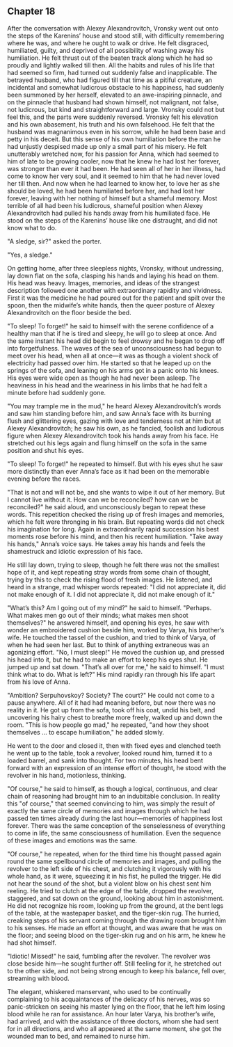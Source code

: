 ## Chapter 18


After the conversation with Alexey Alexandrovitch, Vronsky went out onto
the steps of the Karenins’ house and stood still, with difficulty
remembering where he was, and where he ought to walk or drive. He felt
disgraced, humiliated, guilty, and deprived of all possibility of
washing away his humiliation. He felt thrust out of the beaten track
along which he had so proudly and lightly walked till then. All the
habits and rules of his life that had seemed so firm, had turned out
suddenly false and inapplicable. The betrayed husband, who had figured
till that time as a pitiful creature, an incidental and somewhat
ludicrous obstacle to his happiness, had suddenly been summoned by her
herself, elevated to an awe-inspiring pinnacle, and on the pinnacle that
husband had shown himself, not malignant, not false, not ludicrous, but
kind and straightforward and large. Vronsky could not but feel this, and
the parts were suddenly reversed. Vronsky felt his elevation and his own
abasement, his truth and his own falsehood. He felt that the husband was
magnanimous even in his sorrow, while he had been base and petty in his
deceit. But this sense of his own humiliation before the man he had
unjustly despised made up only a small part of his misery. He felt
unutterably wretched now, for his passion for Anna, which had seemed to
him of late to be growing cooler, now that he knew he had lost her
forever, was stronger than ever it had been. He had seen all of her in
her illness, had come to know her very soul, and it seemed to him that
he had never loved her till then. And now when he had learned to know
her, to love her as she should be loved, he had been humiliated before
her, and had lost her forever, leaving with her nothing of himself but a
shameful memory. Most terrible of all had been his ludicrous, shameful
position when Alexey Alexandrovitch had pulled his hands away from his
humiliated face. He stood on the steps of the Karenins’ house like one
distraught, and did not know what to do.

"A sledge, sir?" asked the porter.

"Yes, a sledge."

On getting home, after three sleepless nights, Vronsky, without
undressing, lay down flat on the sofa, clasping his hands and laying his
head on them. His head was heavy. Images, memories, and ideas of the
strangest description followed one another with extraordinary rapidity
and vividness. First it was the medicine he had poured out for the
patient and spilt over the spoon, then the midwife’s white hands, then
the queer posture of Alexey Alexandrovitch on the floor beside the bed.

"To sleep! To forget!" he said to himself with the serene confidence of
a healthy man that if he is tired and sleepy, he will go to sleep at
once. And the same instant his head did begin to feel drowsy and he
began to drop off into forgetfulness. The waves of the sea of
unconsciousness had begun to meet over his head, when all at once—it was
as though a violent shock of electricity had passed over him. He started
so that he leaped up on the springs of the sofa, and leaning on his arms
got in a panic onto his knees. His eyes were wide open as though he had
never been asleep. The heaviness in his head and the weariness in his
limbs that he had felt a minute before had suddenly gone.

"You may trample me in the mud," he heard Alexey Alexandrovitch’s words
and saw him standing before him, and saw Anna’s face with its burning
flush and glittering eyes, gazing with love and tenderness not at him
but at Alexey Alexandrovitch; he saw his own, as he fancied, foolish and
ludicrous figure when Alexey Alexandrovitch took his hands away from his
face. He stretched out his legs again and flung himself on the sofa in
the same position and shut his eyes.

"To sleep! To forget!" he repeated to himself. But with his eyes shut he
saw more distinctly than ever Anna’s face as it had been on the
memorable evening before the races.

"That is not and will not be, and she wants to wipe it out of her
memory. But I cannot live without it. How can we be reconciled? how can
we be reconciled?" he said aloud, and unconsciously began to repeat
these words. This repetition checked the rising up of fresh images and
memories, which he felt were thronging in his brain. But repeating words
did not check his imagination for long. Again in extraordinarily rapid
succession his best moments rose before his mind, and then his recent
humiliation. "Take away his hands," Anna’s voice says. He takes away his
hands and feels the shamestruck and idiotic expression of his face.

He still lay down, trying to sleep, though he felt there was not the
smallest hope of it, and kept repeating stray words from some chain of
thought, trying by this to check the rising flood of fresh images. He
listened, and heard in a strange, mad whisper words repeated: "I did not
appreciate it, did not make enough of it. I did not appreciate it, did
not make enough of it."

"What’s this? Am I going out of my mind?" he said to himself. "Perhaps.
What makes men go out of their minds; what makes men shoot themselves?"
he answered himself, and opening his eyes, he saw with wonder an
embroidered cushion beside him, worked by Varya, his brother’s wife. He
touched the tassel of the cushion, and tried to think of Varya, of when
he had seen her last. But to think of anything extraneous was an
agonizing effort. "No, I must sleep!" He moved the cushion up, and
pressed his head into it, but he had to make an effort to keep his eyes
shut. He jumped up and sat down. "That’s all over for me," he said to
himself. "I must think what to do. What is left?" His mind rapidly ran
through his life apart from his love of Anna.

"Ambition? Serpuhovskoy? Society? The court?" He could not come to a
pause anywhere. All of it had had meaning before, but now there was no
reality in it. He got up from the sofa, took off his coat, undid his
belt, and uncovering his hairy chest to breathe more freely, walked up
and down the room. "This is how people go mad," he repeated, "and how
they shoot themselves ... to escape humiliation," he added slowly.

He went to the door and closed it, then with fixed eyes and clenched
teeth he went up to the table, took a revolver, looked round him, turned
it to a loaded barrel, and sank into thought. For two minutes, his head
bent forward with an expression of an intense effort of thought, he
stood with the revolver in his hand, motionless, thinking.

"Of course," he said to himself, as though a logical, continuous, and
clear chain of reasoning had brought him to an indubitable conclusion.
In reality this "of course," that seemed convincing to him, was simply
the result of exactly the same circle of memories and images through
which he had passed ten times already during the last hour—memories of
happiness lost forever. There was the same conception of the
senselessness of everything to come in life, the same consciousness of
humiliation. Even the sequence of these images and emotions was the
same.

"Of course," he repeated, when for the third time his thought passed
again round the same spellbound circle of memories and images, and
pulling the revolver to the left side of his chest, and clutching it
vigorously with his whole hand, as it were, squeezing it in his fist, he
pulled the trigger. He did not hear the sound of the shot, but a violent
blow on his chest sent him reeling. He tried to clutch at the edge of
the table, dropped the revolver, staggered, and sat down on the ground,
looking about him in astonishment. He did not recognize his room,
looking up from the ground, at the bent legs of the table, at the
wastepaper basket, and the tiger-skin rug. The hurried, creaking steps
of his servant coming through the drawing room brought him to his
senses. He made an effort at thought, and was aware that he was on the
floor; and seeing blood on the tiger-skin rug and on his arm, he knew he
had shot himself.

"Idiotic! Missed!" he said, fumbling after the revolver. The revolver
was close beside him—he sought further off. Still feeling for it, he
stretched out to the other side, and not being strong enough to keep his
balance, fell over, streaming with blood.

The elegant, whiskered manservant, who used to be continually
complaining to his acquaintances of the delicacy of his nerves, was so
panic-stricken on seeing his master lying on the floor, that he left him
losing blood while he ran for assistance. An hour later Varya, his
brother’s wife, had arrived, and with the assistance of three doctors,
whom she had sent for in all directions, and who all appeared at the
same moment, she got the wounded man to bed, and remained to nurse him.



